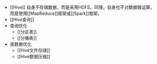 - [[Hive]] 自身不存储数据，而是采用HDFS。同理，自身也不对数据做运算，而是使用[[MapReduce]]框架或[[Spark]]框架。
- [[Hive查询]]
- 查询优化
	- [[分区表]]
	- [[分桶表]]
- 表数据优化
	- [[Hive文件存储]]
	- [[Hive数据压缩]]
